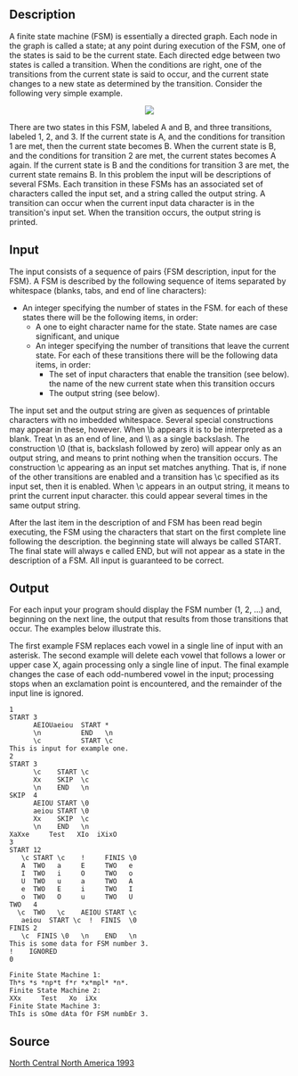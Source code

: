 <h2>Description</h2><p>A finite state machine (FSM) is essentially a directed graph. Each node in the graph is called a state; at any point during execution of the FSM, one of the states is said to be the current state. Each directed edge between two states is called a transition. When the conditions are right, one of the transitions from the current state is said to occur, and the current state changes to a new state as determined by the transition. Consider the following very simple example. 
</p><center><img src="images/1540_1.jpg"></center><p>
</p>There are two states in this FSM, labeled A and B, and three transitions, labeled 1, 2, and 3. If the current state is A, and the conditions for transition 1 are met, then the current state becomes B. When the current state is B, and the conditions for transition 2 are met, the current states becomes A again. If the current state is B and the conditions for transition 3 are met, the current state remains B. 
In this problem the input will be descriptions of several FSMs. Each transition in these FSMs has an associated set of characters called the input set, and a string called the output string. A transition can occur when the current input data character is in the transition's input set. When the transition occurs, the output string is printed. <h2>Input</h2><p>The input consists of a sequence of pairs {FSM description, input for the FSM}. A FSM is described by the following sequence of items separated by whitespace (blanks, tabs, and end of line characters): 
</p><ul><li>An integer specifying the number of states in the FSM. for each of these states there will be the following items, in order: 
<br><ul><li>A one to eight character name for the state. State names are case significant, and unique 
<br></li><li>An integer specifying the number of transitions that leave the current state. For each of these transitions there will be the following data items, in order: 
<br><ul><li>The set of input characters that enable the transition (see below). the name of the new current state when this transition occurs 
<br></li><li>The output string (see below). 
<br></li></ul></li></ul></li></ul><p>
</p>The input set and the output string are given as sequences of printable characters with no imbedded whitespace. Several special constructions may appear in these, however. When \b appears it is to be interpreted as a blank. Treat \n as an end of line, and \\ as a single backslash. The construction \0 (that is, backslash followed by zero) will appear only as an output string, and means to print nothing when the transition occurs. The construction \c appearing as an input set matches anything. That is, if none of the other transitions are enabled and a transition has \c specified as its input set, then it is enabled. When \c appears in an output string, it means to print the current input character. this could appear several times in the same output string. 

After the last item in the description of and FSM has been read begin executing, the FSM using the characters that start on the first complete line following the description. the beginning state will always be called START. The final state will always e called END, but will not appear as a state in the description of a FSM. All input is guaranteed to be correct. 
<h2>Output</h2><p>For each input your program should display the FSM number (1, 2, ...) and, beginning on the next line, the output that results from those transitions that occur. The examples below illustrate this. 
</p>
The first example FSM replaces each vowel in a single line of input with an asterisk. The second example will delete each vowel that follows a lower or upper case X, again processing only a single line of input. The final example changes the case of each odd-numbered vowel in the input; processing stops when an exclamation point is encountered, and the remainder of the input line is ignored. 
<pre><code class="language-input1">1
START 3
      AEIOUaeiou  START *
      \n          END   \n
      \c          START \c 
This is input for example one.
2
START 3
      \c    START \c
      Xx    SKIP  \c
      \n    END   \n
SKIP  4
      AEIOU START \0
      aeiou START \0
      Xx    SKIP  \c
      \n    END   \n
XaXxe     Test   XIo  iXixO
3
START 12
   \c START \c    !     FINIS \0
   A  TWO   a     E     TWO   e
   I  TWO   i     O     TWO   o
   U  TWO   u     a     TWO   A
   e  TWO   E     i     TWO   I
   o  TWO   O     u     TWO   U
TWO   4
  \c  TWO   \c    AEIOU START \c
   aeiou  START \c  !  FINIS  \0
FINIS 2
   \c  FINIS \0   \n    END   \n
This is some data for FSM number 3.
!    IGNORED
0</code></pre><pre><code class="language-output1">Finite State Machine 1:
Th*s *s *np*t f*r *x*mpl* *n*.
Finite State Machine 2:
XXx     Test   Xo  iXx
Finite State Machine 3:
ThIs is sOme dAta fOr FSM numbEr 3.</code></pre><h2>Source</h2><a href="searchproblem?field=source&amp;key=North+Central+North+America+1993">North Central North America 1993</a>